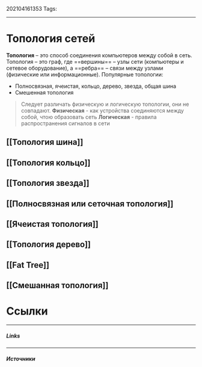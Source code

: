 202104161353
Tags:
___
# Топология сетей
**Топология** – это способ соединения компьютеров между собой в сеть. Топология – это граф, где ==вершины== – узлы сети (компьютеры и сетевое оборудование), а ==ребра== – связи между узлами (физические или информационные).
Популярные топологии:
* Полносвязная, ячеистая, кольцо, дерево, звезда, общая шина
* Смешенная топология
>Следует различать физическую и логическую топологии, они не совпадают.
>**Физическая** - как устройства соединяются между собой, чтою образовать сеть
>**Логическая** - правила распространения сигналов в сети

## [[Топология шина]]
## [[Топология кольцо]]
## [[Топология звезда]]
## [[Полносвязная или сеточная топология]]
## [[Ячеистая топология]]
## [[Топология дерево]]
## [[Fat Tree]]
## [[Смешанная топология]]




# Ссылки
___
##### Links


---
##### Источники
